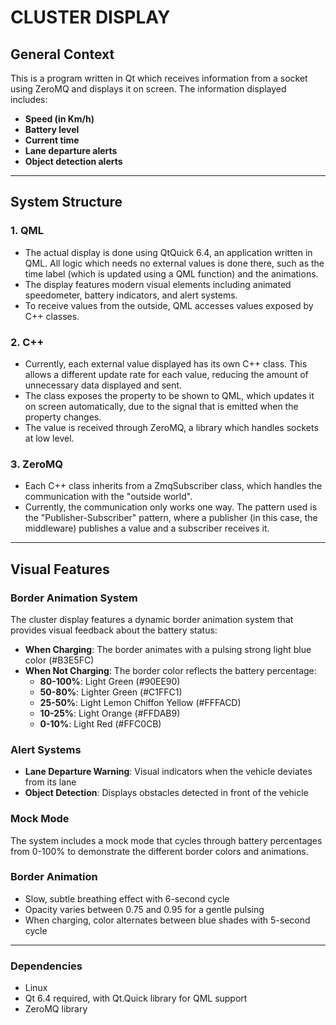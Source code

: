 # CLUSTER DISPLAY

## General Context
This is a program written in Qt which receives information from a socket using ZeroMQ and displays it on screen. The information displayed includes:
- **Speed (in Km/h)**
- **Battery level**
- **Current time**
- **Lane departure alerts**
- **Object detection alerts**

---

## System Structure
### 1. QML
- The actual display is done using QtQuick 6.4, an application written in QML. All logic which needs no external values is done there, such as the time label (which is updated using a QML function) and the animations.
- The display features modern visual elements including animated speedometer, battery indicators, and alert systems.
- To receive values from the outside, QML accesses values exposed by C++ classes.

### 2. C++
- Currently, each external value displayed has its own C++ class. This allows a different update rate for each value, reducing the amount of unnecessary data displayed and sent.
- The class exposes the property to be shown to QML, which updates it on screen automatically, due to the signal that is emitted when the property changes.
- The value is received through ZeroMQ, a library which handles sockets at low level.

### 3. ZeroMQ
- Each C++ class inherits from a ZmqSubscriber class, which handles the communication with the "outside world".
- Currently, the communication only works one way. The pattern used is the "Publisher-Subscriber" pattern, where a publisher (in this case, the middleware) publishes a value and a subscriber receives it.

---

## Visual Features

### Border Animation System
The cluster display features a dynamic border animation system that provides visual feedback about the battery status:

- **When Charging**: The border animates with a pulsing strong light blue color (#B3E5FC)
- **When Not Charging**: The border color reflects the battery percentage:
  - **80-100%**: Light Green (#90EE90)
  - **50-80%**: Lighter Green (#C1FFC1)
  - **25-50%**: Light Lemon Chiffon Yellow (#FFFACD)
  - **10-25%**: Light Orange (#FFDAB9)
  - **0-10%**: Light Red (#FFC0CB)

### Alert Systems
- **Lane Departure Warning**: Visual indicators when the vehicle deviates from its lane
- **Object Detection**: Displays obstacles detected in front of the vehicle

### Mock Mode
The system includes a mock mode that cycles through battery percentages from 0-100% to demonstrate the different border colors and animations.

### Border Animation
- Slow, subtle breathing effect with 6-second cycle
- Opacity varies between 0.75 and 0.95 for a gentle pulsing
- When charging, color alternates between blue shades with 5-second cycle

---

### Dependencies
- Linux
- Qt 6.4 required, with Qt.Quick library for QML support
- ZeroMQ library
